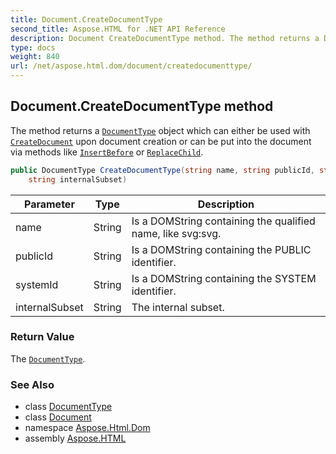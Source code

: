```yaml
---
title: Document.CreateDocumentType
second_title: Aspose.HTML for .NET API Reference
description: Document CreateDocumentType method. The method returns a DocumentType object which can either be used with CreateDocument upon document creation or can be put into the document via methods like InsertBefore or ReplaceChild
type: docs
weight: 840
url: /net/aspose.html.dom/document/createdocumenttype/
---
```

## Document.CreateDocumentType method

The method returns a [`DocumentType`](../../documenttype/) object which can either be used with [`CreateDocument`](../../idomimplementation/createdocument/) upon document creation or can be put into the document via methods like [`InsertBefore`](../../node/insertbefore/) or [`ReplaceChild`](../../node/replacechild/).

```csharp
public DocumentType CreateDocumentType(string name, string publicId, string systemId, 
    string internalSubset)
```

| Parameter | Type | Description |
| --- | --- | --- |
| name | String | Is a DOMString containing the qualified name, like svg:svg. |
| publicId | String | Is a DOMString containing the PUBLIC identifier. |
| systemId | String | Is a DOMString containing the SYSTEM identifier. |
| internalSubset | String | The internal subset. |

### Return Value

The [`DocumentType`](../../documenttype/).

### See Also

* class [DocumentType](../../documenttype/)
* class [Document](../)
* namespace [Aspose.Html.Dom](../../../aspose.html.dom/)
* assembly [Aspose.HTML](../../../)
